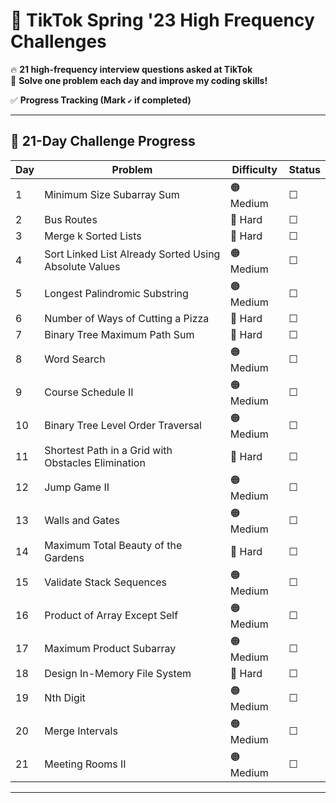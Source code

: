 # 🎯 TikTok Spring '23 High Frequency Challenges

🔥 **21 high-frequency interview questions asked at TikTok**  
📌 **Solve one problem each day and improve my coding skills!**

✅ **Progress Tracking (Mark `✔` if completed)**

---

## **📆 21-Day Challenge Progress**

| Day | Problem                                               | Difficulty | Status |
| --- | ----------------------------------------------------- | ---------- | ------ |
| 1   | Minimum Size Subarray Sum                             | 🟠 Medium  | ☐      |
| 2   | Bus Routes                                            | 🔴 Hard    | ☐      |
| 3   | Merge k Sorted Lists                                  | 🔴 Hard    | ☐      |
| 4   | Sort Linked List Already Sorted Using Absolute Values | 🟠 Medium  | ☐      |
| 5   | Longest Palindromic Substring                         | 🟠 Medium  | ☐      |
| 6   | Number of Ways of Cutting a Pizza                     | 🔴 Hard    | ☐      |
| 7   | Binary Tree Maximum Path Sum                          | 🔴 Hard    | ☐      |
| 8   | Word Search                                           | 🟠 Medium  | ☐      |
| 9   | Course Schedule II                                    | 🟠 Medium  | ☐      |
| 10  | Binary Tree Level Order Traversal                     | 🟠 Medium  | ☐      |
| 11  | Shortest Path in a Grid with Obstacles Elimination    | 🔴 Hard    | ☐      |
| 12  | Jump Game II                                          | 🟠 Medium  | ☐      |
| 13  | Walls and Gates                                       | 🟠 Medium  | ☐      |
| 14  | Maximum Total Beauty of the Gardens                   | 🔴 Hard    | ☐      |
| 15  | Validate Stack Sequences                              | 🟠 Medium  | ☐      |
| 16  | Product of Array Except Self                          | 🟠 Medium  | ☐      |
| 17  | Maximum Product Subarray                              | 🟠 Medium  | ☐      |
| 18  | Design In-Memory File System                          | 🔴 Hard    | ☐      |
| 19  | Nth Digit                                             | 🟠 Medium  | ☐      |
| 20  | Merge Intervals                                       | 🟠 Medium  | ☐      |
| 21  | Meeting Rooms II                                      | 🟠 Medium  | ☐      |

---
